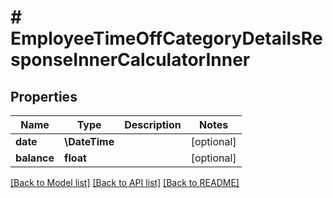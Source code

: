 # # EmployeeTimeOffCategoryDetailsResponseInnerCalculatorInner

## Properties

Name | Type | Description | Notes
------------ | ------------- | ------------- | -------------
**date** | **\DateTime** |  | [optional]
**balance** | **float** |  | [optional]

[[Back to Model list]](../../README.md#models) [[Back to API list]](../../README.md#endpoints) [[Back to README]](../../README.md)
